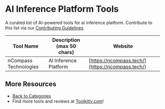 # AI Inference Platform Tools

A curated list of AI-powered tools for ai inference platform. Contribute to this list via our [Contributing Guidelines](../CONTRIBUTING.md).

| Tool Name | Description (max 50 chars) | Website |
|-----------|----------------------------|---------|
| nCompass Technologies | AI Inference Platform | [https://ncompass.tech/](https://ncompass.tech/) |

## More Resources
- [Back to Categories](https://github.com/ToolkitlyAI/awesome-ai-tools/blob/master/README.md)
- Find more tools and reviews at [Toolkitly.com](https://toolkitly.com)!
